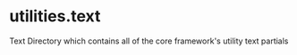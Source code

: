 utilities.text
==============

Text Directory which contains all of the core framework's utility text partials
